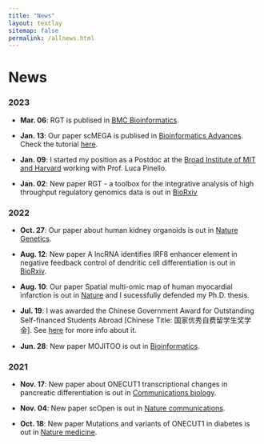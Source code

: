 ```yaml
---
title: "News"
layout: textlay
sitemap: false
permalink: /allnews.html
---
```


# News

### 2023

* **Mar. 06**: RGT is publised in [BMC Bioinformatics](https://bmcbioinformatics.biomedcentral.com/articles/10.1186/s12859-023-05184-5). 
 
* **Jan. 13**: Our paper scMEGA is publised in [Bioinformatics Advances](https://academic.oup.com/bioinformaticsadvances/advance-article/doi/10.1093/bioadv/vbad003/6986159). Check the tutorial [here](https://costalab.github.io/scMEGA/).

* **Jan. 09**: I started my position as a Postdoc at the [Broad Institute of MIT and Harvard](https://www.broadinstitute.org/) working with Prof. Luca Pinello.

* **Jan. 02**: New paper RGT - a toolbox for the integrative analysis of high throughput regulatory genomics data is out in [BioRxiv](https://www.biorxiv.org/content/10.1101/2022.12.31.522372v1)

### 2022

* **Oct. 27**: Our paper about human kidney organoids is out in [Nature Genetics](https://www.nature.com/articles/s41588-022-01202-z).

* **Aug. 12**: New paper A lncRNA identifies IRF8 enhancer element in negative feedback control of dendritic cell differentiation is out in [BioRxiv](https://www.biorxiv.org/content/10.1101/2022.08.11.503623v1).

* **Aug. 10**: Our paper Spatial multi-omic map of human myocardial infarction is out in [Nature](https://www.nature.com/articles/s41586-022-05060-x) and I sucessfully defended my Ph.D. thesis.

* **Jul. 19**: I was awarded the Chinese Government Award for Outstanding Self-financed Students Abroad [Chinese Title: 国家优秀自费留学生奖学金]. See [here](https://en.wikipedia.org/wiki/Chinese_government_award_for_outstanding_self-financed_students_abroad) for more info about it.

* **Jun. 28**: New paper MOJITOO is out in [Bioinformatics](https://academic.oup.com/bioinformatics/article/38/Supplement_1/i282/6617520).

### 2021

* **Nov. 17**: New paper about ONECUT1 transcriptional changes in pancreatic differentiation is out in [Communications biology](https://www.nature.com/articles/s42003-021-02818-3).

* **Nov. 04**: New paper scOpen is out in [Nature communications](https://www.nature.com/articles/s41467-021-26530-2).

* **Oct. 18**: New paper Mutations and variants of ONECUT1 in diabetes is out in [Nature medicine](https://www.nature.com/articles/s41591-021-01502-7).
